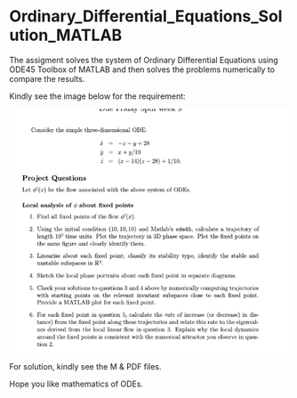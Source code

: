 # Ordinary_Differential_Equations_Solution_MATLAB

The assigment solves the system of Ordinary Differential Equations using ODE45 Toolbox of MATLAB and then solves the problems numerically to compare the results.

Kindly see the image below for the requirement:

![Requirements](https://raw.githubusercontent.com/hayatuet/Ordinary_Differential_Equations_Solution_MATLAB/main/Problem_Statement.png)

For solution, kindly see the M & PDF files.

Hope you like mathematics of ODEs.
